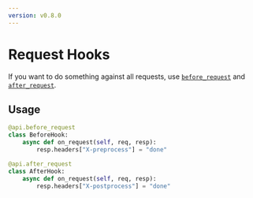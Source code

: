 ```yaml
---
version: v0.8.0
---
```


# Request Hooks

If you want to do something against all requests, use [`before_request`](/api/api-py#Api.before_request) and [`after_request`](/api/api-py#Api.after_request).

## Usage

```python
@api.before_request
class BeforeHook:
    async def on_request(self, req, resp):
        resp.headers["X-preprocess"] = "done"

@api.after_request
class AfterHook:
    async def on_request(self, req, resp):
        resp.headers["X-postprocess"] = "done"

```
